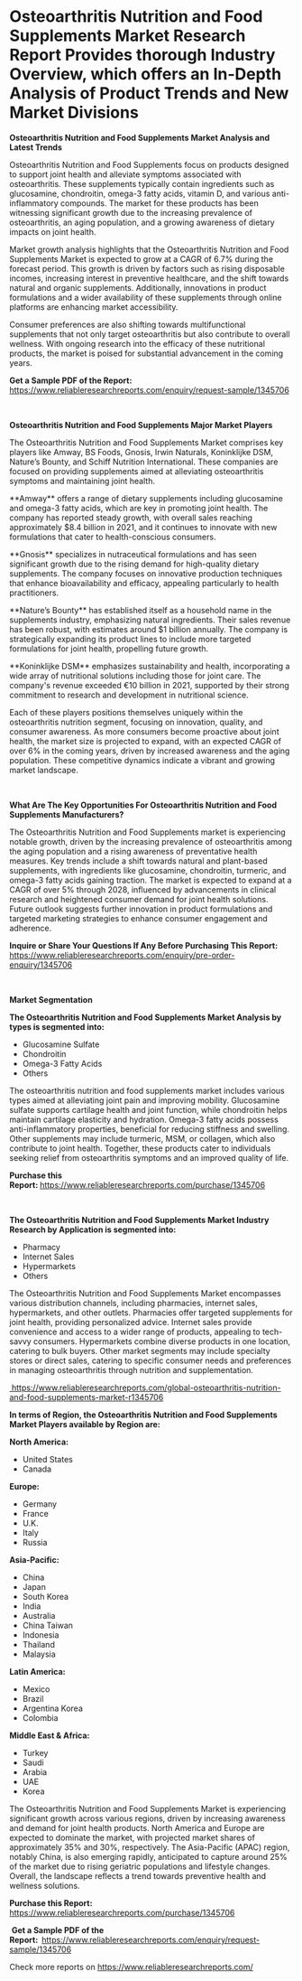 <p><h1>Osteoarthritis Nutrition and Food Supplements Market Research Report Provides thorough Industry Overview, which offers an In-Depth Analysis of Product Trends and New Market Divisions</h1></p><p><strong>Osteoarthritis Nutrition and Food Supplements Market Analysis and Latest Trends</strong></p>
<p><p>Osteoarthritis Nutrition and Food Supplements focus on products designed to support joint health and alleviate symptoms associated with osteoarthritis. These supplements typically contain ingredients such as glucosamine, chondroitin, omega-3 fatty acids, vitamin D, and various anti-inflammatory compounds. The market for these products has been witnessing significant growth due to the increasing prevalence of osteoarthritis, an aging population, and a growing awareness of dietary impacts on joint health.</p><p>Market growth analysis highlights that the Osteoarthritis Nutrition and Food Supplements Market is expected to grow at a CAGR of 6.7% during the forecast period. This growth is driven by factors such as rising disposable incomes, increasing interest in preventive healthcare, and the shift towards natural and organic supplements. Additionally, innovations in product formulations and a wider availability of these supplements through online platforms are enhancing market accessibility. </p><p>Consumer preferences are also shifting towards multifunctional supplements that not only target osteoarthritis but also contribute to overall wellness. With ongoing research into the efficacy of these nutritional products, the market is poised for substantial advancement in the coming years.</p></p>
<p><strong>Get a Sample PDF of the Report:&nbsp;</strong> <a href="https://www.reliableresearchreports.com/enquiry/request-sample/1345706?utm_campaign=2098&utm_medium=2&utm_source=Github&utm_content=ia&utm_term=15022025&utm_id=osteoarthritis-nutrition-and-food-supplements">https://www.reliableresearchreports.com/enquiry/request-sample/1345706</a></p>
<p>&nbsp;</p>
<p><strong>Osteoarthritis Nutrition and Food Supplements Major Market Players</strong></p>
<p><p>The Osteoarthritis Nutrition and Food Supplements Market comprises key players like Amway, BS Foods, Gnosis, Irwin Naturals, Koninklijke DSM, Nature’s Bounty, and Schiff Nutrition International. These companies are focused on providing supplements aimed at alleviating osteoarthritis symptoms and maintaining joint health.</p><p>**Amway** offers a range of dietary supplements including glucosamine and omega-3 fatty acids, which are key in promoting joint health. The company has reported steady growth, with overall sales reaching approximately $8.4 billion in 2021, and it continues to innovate with new formulations that cater to health-conscious consumers.</p><p>**Gnosis** specializes in nutraceutical formulations and has seen significant growth due to the rising demand for high-quality dietary supplements. The company focuses on innovative production techniques that enhance bioavailability and efficacy, appealing particularly to health practitioners.</p><p>**Nature’s Bounty** has established itself as a household name in the supplements industry, emphasizing natural ingredients. Their sales revenue has been robust, with estimates around $1 billion annually. The company is strategically expanding its product lines to include more targeted formulations for joint health, propelling future growth.</p><p>**Koninklijke DSM** emphasizes sustainability and health, incorporating a wide array of nutritional solutions including those for joint care. The company's revenue exceeded €10 billion in 2021, supported by their strong commitment to research and development in nutritional science.</p><p>Each of these players positions themselves uniquely within the osteoarthritis nutrition segment, focusing on innovation, quality, and consumer awareness. As more consumers become proactive about joint health, the market size is projected to expand, with an expected CAGR of over 6% in the coming years, driven by increased awareness and the aging population. These competitive dynamics indicate a vibrant and growing market landscape.</p></p>
<p>&nbsp;</p>
<p><strong>What Are The Key Opportunities For Osteoarthritis Nutrition and Food Supplements Manufacturers?</strong></p>
<p><p>The Osteoarthritis Nutrition and Food Supplements market is experiencing notable growth, driven by the increasing prevalence of osteoarthritis among the aging population and a rising awareness of preventative health measures. Key trends include a shift towards natural and plant-based supplements, with ingredients like glucosamine, chondroitin, turmeric, and omega-3 fatty acids gaining traction. The market is expected to expand at a CAGR of over 5% through 2028, influenced by advancements in clinical research and heightened consumer demand for joint health solutions. Future outlook suggests further innovation in product formulations and targeted marketing strategies to enhance consumer engagement and adherence.</p></p>
<p><strong>Inquire or Share Your Questions If Any Before Purchasing This Report:</strong> <a href="https://www.reliableresearchreports.com/enquiry/pre-order-enquiry/1345706?utm_campaign=2098&utm_medium=2&utm_source=Github&utm_content=ia&utm_term=15022025&utm_id=osteoarthritis-nutrition-and-food-supplements">https://www.reliableresearchreports.com/enquiry/pre-order-enquiry/1345706</a></p>
<p>&nbsp;</p>
<p><strong>Market Segmentation</strong></p>
<p><strong>The Osteoarthritis Nutrition and Food Supplements Market Analysis by types is segmented into:</strong></p>
<p><ul><li>Glucosamine Sulfate</li><li>Chondroitin</li><li>Omega-3 Fatty Acids</li><li>Others</li></ul></p>
<p><p>The osteoarthritis nutrition and food supplements market includes various types aimed at alleviating joint pain and improving mobility. Glucosamine sulfate supports cartilage health and joint function, while chondroitin helps maintain cartilage elasticity and hydration. Omega-3 fatty acids possess anti-inflammatory properties, beneficial for reducing stiffness and swelling. Other supplements may include turmeric, MSM, or collagen, which also contribute to joint health. Together, these products cater to individuals seeking relief from osteoarthritis symptoms and an improved quality of life.</p></p>
<p><strong>Purchase this Report:&nbsp;</strong><a href="https://www.reliableresearchreports.com/purchase/1345706?utm_campaign=2098&utm_medium=2&utm_source=Github&utm_content=ia&utm_term=15022025&utm_id=osteoarthritis-nutrition-and-food-supplements">https://www.reliableresearchreports.com/purchase/1345706</a></p>
<p>&nbsp;</p>
<p><strong>The Osteoarthritis Nutrition and Food Supplements Market Industry Research by Application is segmented into:</strong></p>
<p><ul><li>Pharmacy</li><li>Internet Sales</li><li>Hypermarkets</li><li>Others</li></ul></p>
<p><p>The Osteoarthritis Nutrition and Food Supplements Market encompasses various distribution channels, including pharmacies, internet sales, hypermarkets, and other outlets. Pharmacies offer targeted supplements for joint health, providing personalized advice. Internet sales provide convenience and access to a wider range of products, appealing to tech-savvy consumers. Hypermarkets combine diverse products in one location, catering to bulk buyers. Other market segments may include specialty stores or direct sales, catering to specific consumer needs and preferences in managing osteoarthritis through nutrition and supplementation.</p></p>
<p><a href="https://www.reliableresearchreports.com/global-osteoarthritis-nutrition-and-food-supplements-market-r1345706?utm_campaign=2098&utm_medium=2&utm_source=Github&utm_content=ia&utm_term=15022025&utm_id=osteoarthritis-nutrition-and-food-supplements">&nbsp;https://www.reliableresearchreports.com/global-osteoarthritis-nutrition-and-food-supplements-market-r1345706</a></p>
<p><strong>In terms of Region, the Osteoarthritis Nutrition and Food Supplements Market Players available by Region are:</strong></p>
<p>
    <p> <strong> North America: </strong>
        <ul>
            <li>United States</li>
            <li>Canada</li>
        </ul>
        </p> 
    <p> <strong> Europe: </strong>
        <ul>
            <li>Germany</li>
            <li>France</li>
            <li>U.K.</li>
            <li>Italy</li>
            <li>Russia</li>
        </ul>
        </p> 
    <p> <strong> Asia-Pacific: </strong>
        <ul>
            <li>China</li>
            <li>Japan</li>
            <li>South Korea</li>
            <li>India</li>
            <li>Australia</li>
            <li>China Taiwan</li>
            <li>Indonesia</li>
            <li>Thailand</li>
            <li>Malaysia</li>
        </ul>
        </p> 
    <p> <strong> Latin America: </strong>
        <ul>
            <li>Mexico</li>
            <li>Brazil</li>
            <li>Argentina Korea</li>
            <li>Colombia</li>
        </ul>
        </p> 
    <p> <strong> Middle East & Africa: </strong>
        <ul>
            <li>Turkey</li>
            <li>Saudi</li>
            <li>Arabia</li>
            <li>UAE</li>
            <li>Korea</li>
        </ul>
    </p>
    </p>
<p><p>The Osteoarthritis Nutrition and Food Supplements Market is experiencing significant growth across various regions, driven by increasing awareness and demand for joint health products. North America and Europe are expected to dominate the market, with projected market shares of approximately 35% and 30%, respectively. The Asia-Pacific (APAC) region, notably China, is also emerging rapidly, anticipated to capture around 25% of the market due to rising geriatric populations and lifestyle changes. Overall, the landscape reflects a trend towards preventive health and wellness solutions.</p></p>
<p><strong>Purchase this Report: </strong><a href="https://www.reliableresearchreports.com/purchase/1345706?utm_campaign=2098&utm_medium=2&utm_source=Github&utm_content=ia&utm_term=15022025&utm_id=osteoarthritis-nutrition-and-food-supplements">https://www.reliableresearchreports.com/purchase/1345706</a></p>
<p>&nbsp;<strong>Get a Sample PDF of the Report:&nbsp;&nbsp;</strong><a href="https://www.reliableresearchreports.com/enquiry/request-sample/1345706?utm_campaign=2098&utm_medium=2&utm_source=Github&utm_content=ia&utm_term=15022025&utm_id=osteoarthritis-nutrition-and-food-supplements">https://www.reliableresearchreports.com/enquiry/request-sample/1345706</a></p>
<p><strong></strong></p>
<p>Check more reports on <a href="https://www.reliableresearchreports.com/?utm_campaign=2098&utm_medium=2&utm_source=Github&utm_content=ia&utm_term=15022025&utm_id=osteoarthritis-nutrition-and-food-supplements">https://www.reliableresearchreports.com/</a></p>
